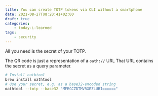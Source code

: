 ```yaml
---
title: You can create TOTP tokens via CLI without a smartphone
date: 2021-08-27T08:20:41+02:00
draft: true
categories:
    - today-i-learned
tags:
    - security
---
```


All you need is the secret of your TOTP.

The QR code is just a representation of a `oath://` URL
That URL contains the secret as a query parameter.

```sh
# Install oathtool
brew install oathtool
# Use your secret, e.g. as a base32-encoded string
oathtool --totp --base32 "MFRGCZDTMVRXEZLUBI======"
```
